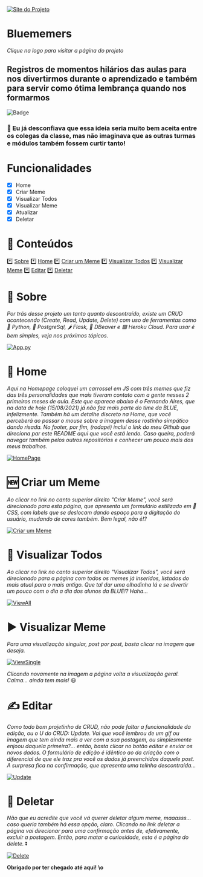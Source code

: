 [![Site do Projeto](https://i.imgur.com/5U1yeQ0.png)](https://bluememers.herokuapp.com/)
# Bluememers
*Clique na logo para visitar a página do projeto*
## Registros de momentos hilários das aulas para nos divertirmos durante o aprendizado e também para servir como ótima lembrança quando nos formarmos 

![Badge](https://img.shields.io/date/1630014400)

### 🥳 Eu já desconfiava que essa ideia seria muito bem aceita entre os colegas da classe, mas não imaginava que as outras turmas e módulos também fossem curtir tanto!

# Funcionalidades

- [x] Home
- [x] Criar Meme 
- [x] Visualizar Todos
- [x] Visualizar Meme
- [X] Atualizar
- [x] Deletar

:memo: Conteúdos
=================
<!--ts-->
   *️⃣ [Sobre](#Sobre)
   *️⃣ [Home](#Home)
   *️⃣ [Criar um Meme](#Create)
   *️⃣ [Visualizar Todos](#Read-All)
   *️⃣ [Visualizar Meme](#Read-Single)
   *️⃣ [Editar](#Update)
   *️⃣ [Deletar](#Delete)
<!--te-->

# 🎉 Sobre <a name="Sobre"></a>
*Por trás desse projeto um tanto quanto descontraído, existe um CRUD acontecendo (Create, Read, Update, Delete) com uso de ferramentas como 🐍 Python, 🐘 PostgreSql, 🌶️ Flask, 🐻 DBeaver e 🟪 Heroku Cloud. Para usar é bem simples, veja nos próximos tópicos.*

[![App.py](https://i.imgur.com/4iKJkDE.png)](https://github.com/GHEPT/ProjCRUD_Mod2#readme)

# 🤩 Home <a name="Home"></a>
*Aqui na Homepage coloquei um carrossel em JS com três memes que fiz das três personalidades que mais tiveram contato com a gente nesses 2 primeiros meses de aula. Este que aparece abaixo é o Fernando Aires, que na data de hoje (15/08/2021) já não faz mais parte do time da BLUE, infelizmente. Também há um detalhe discreto na Home, que você perceberá ao passar o mouse sobre a imagem desse rostinho simpático dando risada.*
*No footer, por fim, (rodapé) incluí o link do meu Github que direciona par este README aqui que você está lendo. Caso queira, poderá navegar também pelos outros repositórios e conhecer um pouco mais dos meus trabalhos.*

[![HomePage](https://i.imgur.com/T5uZ1qM.png)](https://github.com/GHEPT/ProjCRUD_Mod2#readme)

# 🆕 Criar um Meme <a name="Create"></a>
*Ao clicar no link no canto superior direito "Criar Meme", você será direcionado para esta página, que apresenta um formulário estilizado em 🎨 CSS, com labels que se deslocam dando espaço para a digitação do usuário, mudando de cores também. Bem legal, não é!?*

[![Criar um Meme](https://i.imgur.com/e3uKjLN.png)](https://github.com/GHEPT/ProjCRUD_Mod2#readme)

# 👀 Visualizar Todos <a name="Read-All"></a>
*Ao clicar no link no canto superior direito "Visualizar Todos", você será direcionado para a página com todos os memes já inseridos, listados do mais atual para o mais antigo. Que tal dar uma olhadinha lá e se divertir um pouco com o dia a dia dos alunos da BLUE!? Haha...*

[![ViewAll](https://imgur.com/LD5u7Jc.png)](https://github.com/GHEPT/ProjCRUD_Mod2#readme)

# ▶️ Visualizar Meme <a name="Read-Single"></a>
*Para uma visualização singular, post por post, basta clicar na imagem que deseja.*

[![ViewSingle](https://imgur.com/lq47zse.png)](https://github.com/GHEPT/ProjCRUD_Mod2#readme)

*Clicando novamente na imagem a página volta a visualização geral. Calma... ainda tem mais!* 😃 

# ✍️ Editar <a name="Update"></a>
*Como todo bom projetinho de CRUD, não pode faltar a funcionalidade da edição, ou o U do CRUD: Update. Vai que você lembrou de um gif ou imagem que tem ainda mais a ver com a sua postagem, ou simplesmente enjoou daquela primeira?... então, basta clicar no botão editar e enviar os novos dados.*
*O formulário de edição é idêntico ao da criação com o diferencial de que ele traz pra você os dados já preenchidos daquele post. A surpresa fica na confirmação, que apresenta uma telinha descontraída...*

[![Update](https://imgur.com/raSt6K8.png)](https://github.com/GHEPT/ProjCRUD_Mod2#readme)

# 💢 Deletar <a name="Delete"></a>
*Não que eu acredite que você vá querer deletar algum meme, maaasss... caso queria também há essa opção, claro. Clicando no link deletar a página vai direcionar para uma confirmação antes de, efetivamente, excluir a postagem. Então, para matar a curiosidade, esta é a página do delete.* ⏬ 

[![Delete](https://imgur.com/pDyeoaB.png)](https://github.com/GHEPT/ProjCRUD_Mod2#readme)

**Obrigado por ter chegado até aqui!**
**\o**
